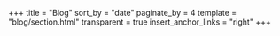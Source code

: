 +++
title = "Blog"
sort_by = "date"
paginate_by = 4
template = "blog/section.html" 
transparent = true
insert_anchor_links = "right"
+++